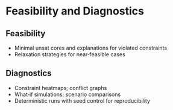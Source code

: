 # Feasibility and Diagnostics

## Feasibility

- Minimal unsat cores and explanations for violated constraints
- Relaxation strategies for near‑feasible cases

## Diagnostics

- Constraint heatmaps; conflict graphs
- What‑if simulations; scenario comparisons
- Deterministic runs with seed control for reproducibility
